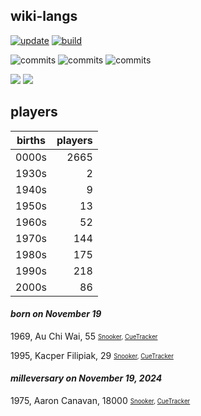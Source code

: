 ## wiki-langs
[![update](https://github.com/dreamerminsk/wiki-langs/actions/workflows/update-tables.yml/badge.svg)](https://github.com/dreamerminsk/wiki-langs/actions/workflows/update-tables.yml)
[![build](https://github.com/dreamerminsk/wiki-langs/actions/workflows/build.yml/badge.svg)](https://github.com/dreamerminsk/wiki-langs/actions/workflows/build.yml)

![commits](https://img.shields.io/github/commit-activity/y/dreamerminsk/wiki-langs)
![commits](https://img.shields.io/github/commit-activity/m/dreamerminsk/wiki-langs)
![commits](https://img.shields.io/github/commit-activity/w/dreamerminsk/wiki-langs)

![](https://img.shields.io/github/languages/code-size/dreamerminsk/wiki-langs)
![](https://img.shields.io/github/repo-size/dreamerminsk/wiki-langs)

## players
| births | players |
| :----: | ------: |
| 0000s | 2665 |
| 1930s | 2 |
| 1940s | 9 |
| 1950s | 13 |
| 1960s | 52 |
| 1970s | 144 |
| 1980s | 175 |
| 1990s | 218 |
| 2000s | 86 |

#### ***born on November 19***
1969, Au Chi Wai, 55 <sub><sup>[Snooker](http://www.snooker.org/res/index.asp?player=511), [CueTracker](http://cuetracker.net/Players/au-chi-wai/)</sup></sub>

1995, Kacper Filipiak, 29 <sub><sup>[Snooker](http://www.snooker.org/res/index.asp?player=588), [CueTracker](http://cuetracker.net/Players/kacper-filipiak/)</sup></sub>


#### ***milleversary on November 19, 2024***
1975, Aaron Canavan, 18000 <sub><sup>[Snooker](http://www.snooker.org/res/index.asp?player=2327), [CueTracker](http://cuetracker.net/Players/aaron-canavan/)</sup></sub>



